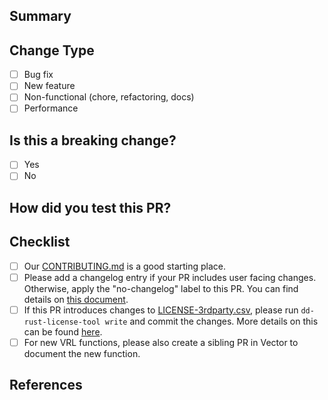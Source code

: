 <!--
  Your PR title must conform to the conventional commit spec:
  https://www.conventionalcommits.org/en/v1.0.0/

  <type>(<scope>)!: <description>

  * `type` = chore, enhancement, feat, fix, docs, revert
  * `!` = OPTIONAL: signals a breaking change
  * `scope` = Optional when `type` is "chore" or "docs"
  * `description` = short description of the change

Examples:

  * enhancement(file source): Add `sort` option to sort discovered files
  * feat(new source): Initial `statsd` source
  * fix(file source): Fix a bug discovering new files
  * chore(external docs): Clarify `batch_size` option
-->

## Summary

<!-- Please provide a brief summary about what this PR does.
This should help the reviewers give feedback faster and with higher quality. -->

## Change Type

- [ ] Bug fix
- [ ] New feature
- [ ] Non-functional (chore, refactoring, docs)
- [ ] Performance

## Is this a breaking change?

- [ ] Yes
- [ ] No

## How did you test this PR?

<!-- Please describe your testing plan here.
Providing this information upfront will facilitate a smoother review process. -->

## Checklist

- [ ] Our [CONTRIBUTING.md](https://github.com/vectordotdev/vrl/blob/main/CONTRIBUTING.md) is a good starting place.
- [ ] Please add a changelog entry if your PR includes user facing changes. Otherwise, apply the "no-changelog" label to this PR. You can
  find details on [this document](https://github.com/vectordotdev/vector/blob/master/changelog.d/README.md).
- [ ] If this PR introduces changes to [LICENSE-3rdparty.csv](https://github.com/vectordotdev/vrl/blob/main/LICENSE-3rdparty.csv), please
  run `dd-rust-license-tool write` and commit the changes. More details on this can be
  found [here](https://crates.io/crates/dd-rust-license-tool).
- [ ] For new VRL functions, please also create a sibling PR in Vector to document the new function.

<!-- Examples for the above:
  PR adding new VRL function: https://github.com/vectordotdev/vrl/pull/993
  PR adding documentation: https://github.com/vectordotdev/vector/pull/21142
  
  We are working towards improving this workflow.
-->

## References

<!-- Please list any issues closed by this PR. -->

<!--
- Closes: <issue link>
-->

<!-- Any other issues or PRs relevant to this PR? Feel free to list them here. -->
